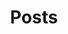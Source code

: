 ---
title: Posts
summary: Post about data science, data products and other things that I like.
description: Explore some of my recent posts.
---